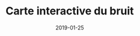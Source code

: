 ---
layout: default
date: 2019-01-25
category: presse
img: 	
title: "Carte interactive du bruit"
description: "La métropole Marseille Provence publie sur son site web la carte interactive du bruit. Consultez cette carte pour connaitre votre exposition au bruit en décibel."
tags: lutte-contre-le-bruit
tag_url: /vivre-avec-autoroute/
doclink: "http://carto.marseille-provence.fr/geowebMPM/portal.do"
meta: "noindex"
---
